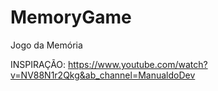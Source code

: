 # MemoryGame
Jogo da Memória

INSPIRAÇÃO: https://www.youtube.com/watch?v=NV88N1r2Qkg&ab_channel=ManualdoDev
